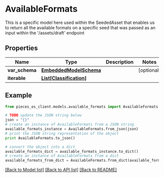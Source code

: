 # AvailableFormats

This is a specific model here used within the SeededAsset that enables us to return all the available formats on a specific seed that was passed as an input within the '/assets/draft' endpoint

## Properties
Name | Type | Description | Notes
------------ | ------------- | ------------- | -------------
**var_schema** | [**EmbeddedModelSchema**](EmbeddedModelSchema.md) |  | [optional] 
**iterable** | [**List[Classification]**](Classification.md) |  | 

## Example

```python
from pieces_os_client.models.available_formats import AvailableFormats

# TODO update the JSON string below
json = "{}"
# create an instance of AvailableFormats from a JSON string
available_formats_instance = AvailableFormats.from_json(json)
# print the JSON string representation of the object
print AvailableFormats.to_json()

# convert the object into a dict
available_formats_dict = available_formats_instance.to_dict()
# create an instance of AvailableFormats from a dict
available_formats_from_dict = AvailableFormats.from_dict(available_formats_dict)
```
[[Back to Model list]](../README.md#documentation-for-models) [[Back to API list]](../README.md#documentation-for-api-endpoints) [[Back to README]](../README.md)


